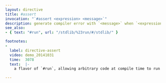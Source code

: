 ```yaml
---
layout: directive
title: #assert
invocation: "`#assert <expression> <message>`"
description: generate compiler error with `<message>` when `<expression>` evaluates to `false`
see_also:
- { text: "#run", url: "/stdlib/%23run/#/stdlib/" }

footnotes:
-
  label: directive-assert
  video: demo_20141031
  time:  3078
  text:  |-
    a flavor of `#run`, allowing arbitrary code at compile time to run as part of an assertion check.

---
```

